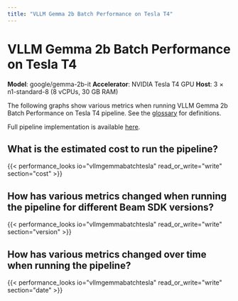 ```yaml
---
title: "VLLM Gemma 2b Batch Performance on Tesla T4"
---
```


<!--
 Licensed to the Apache Software Foundation (ASF) under one or more
 contributor license agreements.  See the NOTICE file distributed with
 this work for additional information regarding copyright ownership.
 The ASF licenses this file to You under the Apache License, Version 2.0
 (the "License"); you may not use this file except in compliance with
 the License.  You may obtain a copy of the License at

    http://www.apache.org/licenses/LICENSE-2.0

 Unless required by applicable law or agreed to in writing, software
 distributed under the License is distributed on an "AS IS" BASIS,
 WITHOUT WARRANTIES OR CONDITIONS OF ANY KIND, either express or implied.
 See the License for the specific language governing permissions and
 limitations under the License.
 -->

# VLLM Gemma 2b Batch Performance on Tesla T4

**Model**: google/gemma-2b-it
**Accelerator**: NVIDIA Tesla T4 GPU
**Host**: 3 × n1-standard-8 (8 vCPUs, 30 GB RAM)

The following graphs show various metrics when running VLLM Gemma 2b Batch Performance on Tesla T4 pipeline.
See the [glossary](/performance/glossary) for definitions.

Full pipeline implementation is available [here](https://github.com/apache/beam/blob/master/sdks/python/apache_beam/examples/inference/vllm_gemma_batch.py).

## What is the estimated cost to run the pipeline?

{{< performance_looks io="vllmgemmabatchtesla" read_or_write="write" section="cost" >}}

## How has various metrics changed when running the pipeline for different Beam SDK versions?

{{< performance_looks io="vllmgemmabatchtesla" read_or_write="write" section="version" >}}

## How has various metrics changed over time when running the pipeline?

{{< performance_looks io="vllmgemmabatchtesla" read_or_write="write" section="date" >}}
